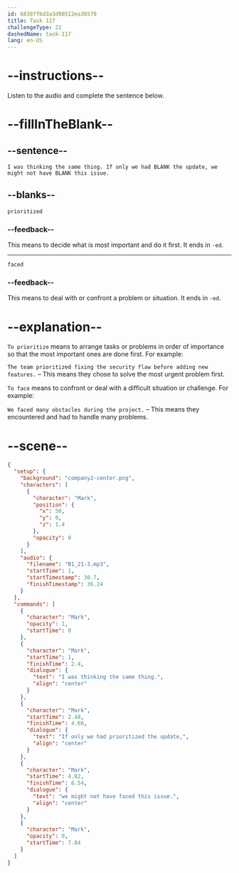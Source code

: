 ```yaml
---
id: 6838ffbd3a3d90512ea30579
title: Task 117
challengeType: 22
dashedName: task-117
lang: en-US
---
```


<!-- (Audio) Mark: I was thinking the same thing. If only we had prioritized the update, we might not have faced this issue. -->

# --instructions--

Listen to the audio and complete the sentence below.

# --fillInTheBlank--

## --sentence--

`I was thinking the same thing. If only we had BLANK the update, we might not have BLANK this issue.`

## --blanks--

`prioritized`

### --feedback--

This means to decide what is most important and do it first. It ends in `-ed`.

---

`faced`

### --feedback--

This means to deal with or confront a problem or situation. It ends in `-ed`.

# --explanation--

`To prioritize` means to arrange tasks or problems in order of importance so that the most important ones are done first. For example:

`The team prioritized fixing the security flaw before adding new features.` – This means they chose to solve the most urgent problem first.

`To face` means to confront or deal with a difficult situation or challenge. For example:

`We faced many obstacles during the project.` – This means they encountered and had to handle many problems.

# --scene--

```json
{
  "setup": {
    "background": "company2-center.png",
    "characters": [
      {
        "character": "Mark",
        "position": {
          "x": 50,
          "y": 0,
          "z": 1.4
        },
        "opacity": 0
      }
    ],
    "audio": {
      "filename": "B1_21-3.mp3",
      "startTime": 1,
      "startTimestamp": 30.7,
      "finishTimestamp": 36.24
    }
  },
  "commands": [
    {
      "character": "Mark",
      "opacity": 1,
      "startTime": 0
    },
    {
      "character": "Mark",
      "startTime": 1,
      "finishTime": 2.4,
      "dialogue": {
        "text": "I was thinking the same thing.",
        "align": "center"
      }
    },
    {
      "character": "Mark",
      "startTime": 2.48,
      "finishTime": 4.66,
      "dialogue": {
        "text": "If only we had prioritized the update,",
        "align": "center"
      }
    },
    {
      "character": "Mark",
      "startTime": 4.82,
      "finishTime": 6.54,
      "dialogue": {
        "text": "we might not have faced this issue.",
        "align": "center"
      }
    },
    {
      "character": "Mark",
      "opacity": 0,
      "startTime": 7.04
    }
  ]
}
```
